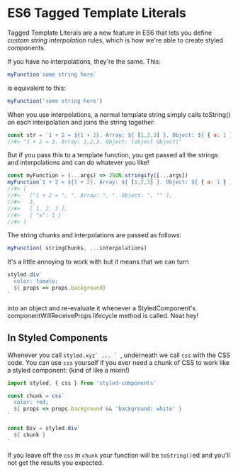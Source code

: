# ES6 Tagged Template Literals

Tagged Template Literals are a new feature in ES6 that lets you define _custom string interpolation_ rules, which is how we're able to create styled components.

If you have no interpolations, they're the same. This:

```js
myFunction`some string here`
```

is equivalent to this:

```js
myFunction('some string here')
```

When you use interpolations, a normal template string simply calls toString() on each interpolation and joins the string together:

```js
const str = `1 + 2 = ${1 + 2}. Array: ${ [1,2,3] }. Object: ${ { a: 1 } }`
//#> "1 + 2 = 3. Array: 1,2,3. Object: [object Object]"
```

But if you pass this to a template function, you get passed all the strings and interpolations and can do whatever you like!

```js
const myFunction = (...args) => JSON.stringify([...args])
myFunction`1 + 2 = ${1 + 2}. Array: ${ [1,2,3] }. Object: ${ { a: 1 } }`
//#> [
//#>   ["1 + 2 = ", ". Array: ", ". Object: ", "" ],
//#>   3,
//#>   [ 1, 2, 3 ],
//#>   { "a": 1 }
//#> ]
```

The string chunks and interpolations are passed as follows:

```js
myFunction( stringChunks, ...interpolations)
```

It's a little annoying to work with but it means that we can turn

```js
styled.div`
  color: tomato;
  ${ props => props.background}
`
```
into an object and re-evaluate it whenever a StyledComponent's componentWillReceiveProps lifecycle method is called. Neat hey!

## In Styled Components

Whenever you call ``styled.xyz` ... ` ``, underneath we call `css` with the CSS code. You can use `css` yourself if you ever need a chunk of CSS to work like a styled component: (kind of like a mixin!)

```js
import styled, { css } from 'styled-components'

const chunk = css`
  color: red;
  ${ props => props.background && 'background: white' }
`

const Div = styled.div`
  ${ chunk }
`
```

If you leave off the `css` in `chunk` your function will be `toString()`ed and you'll not get the results you expected.
